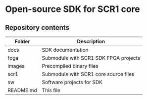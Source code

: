 # Open-source SDK for SCR1 core

## Repository contents
Folder | Description
------ | -----------
docs            | SDK documentation
fpga            | Submodule with SCR1 SDK FPGA projects
images          | Precompiled binary files
scr1            | Submodule with SCR1 core source files
sw              | Software projects for SDK
README.md       | This file
